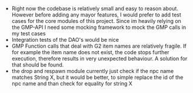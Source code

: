 - Right now the codebase is relatively small and easy to reason about. However before adding any mayor features, I would prefer to add 
test cases for the core modules of this project. Since im heavily relying on the GMP-API I need some mocking framework to mock the GMP calls in my test cases
- Integration tests of the DAO's would be nice
- GMP Function calls that deal with G2 item names are relatively fragile. If for example the item name does not exist, the code stops further execution, therefore
results in very unexpected behaviour. A solution for that should be found. 
- the drop and respawn module currently just check if the npc name matches String X, but it would be better, to simple replace the id of the npc name
and than check for equality for string X